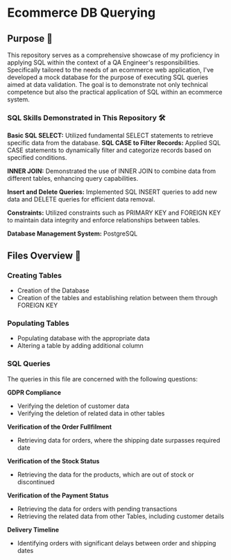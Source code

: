 # Ecommerce DB Querying

## Purpose 🎯  

This repository serves as a comprehensive showcase of my proficiency in applying SQL within the context of a QA Engineer's responsibilities. Specifically tailored to the needs of an ecommerce web application, I've developed a mock database for the purpose of executing SQL queries aimed at data validation. The goal is to demonstrate not only technical competence but also the practical application of SQL within an ecommerce system.

### SQL Skills Demonstrated in This Repository 🛠️

**Basic SQL SELECT:**
Utilized fundamental SELECT statements to retrieve specific data from the database.
**SQL CASE to Filter Records:**
Applied SQL CASE statements to dynamically filter and categorize records based on specified conditions.

**INNER JOIN:**
Demonstrated the use of INNER JOIN to combine data from different tables, enhancing query capabilities.

**Insert and Delete Queries:**
Implemented SQL INSERT queries to add new data and DELETE queries for efficient data removal.

**Constraints:**
Utilized constraints such as PRIMARY KEY and FOREIGN KEY to maintain data integrity and enforce relationships between tables.

**Database Management System:** PostgreSQL

## Files Overview 📁

### Creating Tables

* Creation of the Database
* Creation of the tables and establishing relation between them through FOREIGN KEY

### Populating Tables

* Populating database with the appropriate data
* Altering a table by adding additional column

### SQL Queries

The queries in this file are concerned with the following questions:

**GDPR Compliance**
* Verifying the deletion of customer data
* Verifying the deletion of related data in other tables

**Verification of the Order Fullfilment**
* Retrieving data for orders, where the shipping date surpasses required date

**Verification of the Stock Status**
* Retrieving the data for the products, which are out of stock or discontinued

**Verification of the Payment Status**
* Retrieving the data for orders with pending transactions
* Retrieving the related data from other Tables, including customer details

**Delivery Timeline**
* Identifying orders with significant delays between order and shipping dates 
